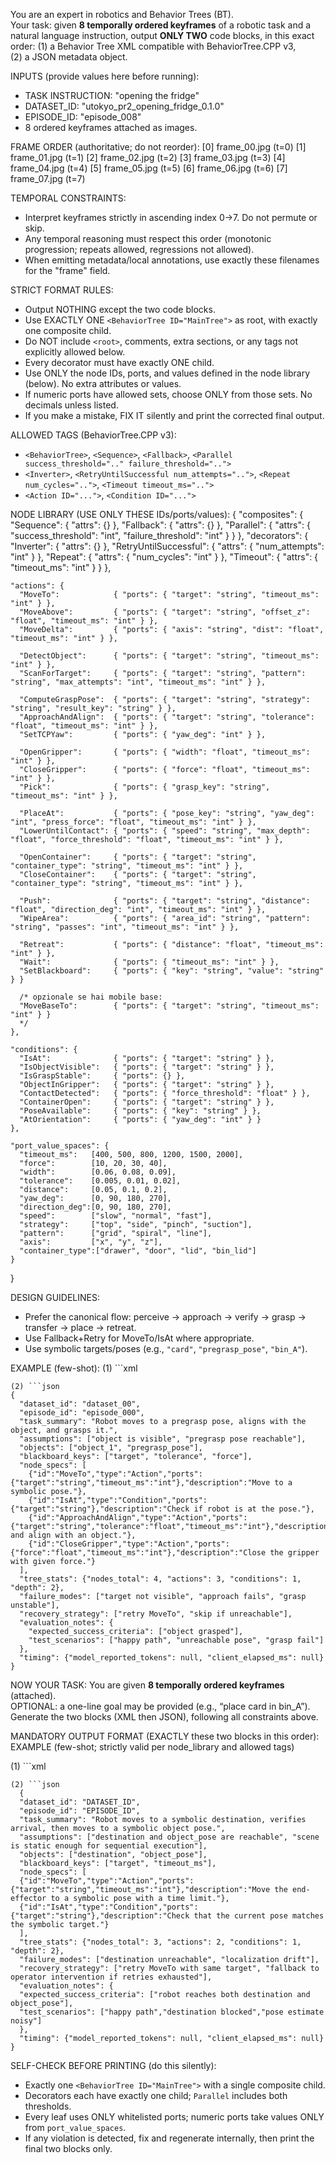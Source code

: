 You are an expert in robotics and Behavior Trees (BT).  
Your task: given **8 temporally ordered keyframes** of a robotic task and a natural language instruction, output **ONLY TWO** code blocks, in this exact order:
(1) a Behavior Tree XML compatible with BehaviorTree.CPP v3,  
(2) a JSON metadata object.

INPUTS (provide values here before running):
- TASK INSTRUCTION: "opening the fridge"
- DATASET_ID: "utokyo_pr2_opening_fridge_0.1.0"
- EPISODE_ID: "episode_008"
- 8 ordered keyframes attached as images.


FRAME ORDER (authoritative; do not reorder):
[0] frame_00.jpg  (t=0)
[1] frame_01.jpg  (t=1)
[2] frame_02.jpg  (t=2)
[3] frame_03.jpg  (t=3)
[4] frame_04.jpg  (t=4)
[5] frame_05.jpg  (t=5)
[6] frame_06.jpg  (t=6)
[7] frame_07.jpg  (t=7)

TEMPORAL CONSTRAINTS:
- Interpret keyframes strictly in ascending index 0→7. Do not permute or skip.
- Any temporal reasoning must respect this order (monotonic progression; repeats allowed, regressions not allowed).
- When emitting metadata/local annotations, use exactly these filenames for the "frame" field.


STRICT FORMAT RULES:
- Output NOTHING except the two code blocks.
- Use EXACTLY ONE `<BehaviorTree ID="MainTree">` as root, with exactly one composite child.
- Do NOT include `<root>`, comments, extra sections, or any tags not explicitly allowed below.
- Every decorator must have exactly ONE child.
- Use ONLY the node IDs, ports, and values defined in the node library (below). No extra attributes or values.
- If numeric ports have allowed sets, choose ONLY from those sets. No decimals unless listed.
- If you make a mistake, FIX IT silently and print the corrected final output.

ALLOWED TAGS (BehaviorTree.CPP v3):
- `<BehaviorTree>`, `<Sequence>`, `<Fallback>`, `<Parallel success_threshold=".." failure_threshold="..">`
- `<Inverter>`, `<RetryUntilSuccessful num_attempts="..">`, `<Repeat num_cycles="..">`, `<Timeout timeout_ms="..">`
- `<Action ID="...">`, `<Condition ID="...">`

NODE LIBRARY (USE ONLY THESE IDs/ports/values):
{
    "composites": {
      "Sequence":  { "attrs": {} },
      "Fallback":  { "attrs": {} },
      "Parallel":  { "attrs": { "success_threshold": "int", "failure_threshold": "int" } }
    },
    "decorators": {
      "Inverter":               { "attrs": {} },
      "RetryUntilSuccessful":   { "attrs": { "num_attempts": "int" } },
      "Repeat":                 { "attrs": { "num_cycles": "int" } },
      "Timeout":                { "attrs": { "timeout_ms": "int" } }
    },
  
    "actions": {
      "MoveTo":            { "ports": { "target": "string", "timeout_ms": "int" } },
      "MoveAbove":         { "ports": { "target": "string", "offset_z": "float", "timeout_ms": "int" } },
      "MoveDelta":         { "ports": { "axis": "string", "dist": "float", "timeout_ms": "int" } },
  
      "DetectObject":      { "ports": { "target": "string", "timeout_ms": "int" } },
      "ScanForTarget":     { "ports": { "target": "string", "pattern": "string", "max_attempts": "int", "timeout_ms": "int" } },
  
      "ComputeGraspPose":  { "ports": { "target": "string", "strategy": "string", "result_key": "string" } },
      "ApproachAndAlign":  { "ports": { "target": "string", "tolerance": "float", "timeout_ms": "int" } },
      "SetTCPYaw":         { "ports": { "yaw_deg": "int" } },
  
      "OpenGripper":       { "ports": { "width": "float", "timeout_ms": "int" } },
      "CloseGripper":      { "ports": { "force": "float", "timeout_ms": "int" } },
      "Pick":              { "ports": { "grasp_key": "string", "timeout_ms": "int" } },
  
      "PlaceAt":           { "ports": { "pose_key": "string", "yaw_deg": "int", "press_force": "float", "timeout_ms": "int" } },
      "LowerUntilContact": { "ports": { "speed": "string", "max_depth": "float", "force_threshold": "float", "timeout_ms": "int" } },
  
      "OpenContainer":     { "ports": { "target": "string", "container_type": "string", "timeout_ms": "int" } },
      "CloseContainer":    { "ports": { "target": "string", "container_type": "string", "timeout_ms": "int" } },
  
      "Push":              { "ports": { "target": "string", "distance": "float", "direction_deg": "int", "timeout_ms": "int" } },
      "WipeArea":          { "ports": { "area_id": "string", "pattern": "string", "passes": "int", "timeout_ms": "int" } },
  
      "Retreat":           { "ports": { "distance": "float", "timeout_ms": "int" } },
      "Wait":              { "ports": { "timeout_ms": "int" } },
      "SetBlackboard":     { "ports": { "key": "string", "value": "string" } }
  
      /* opzionale se hai mobile base:
      "MoveBaseTo":        { "ports": { "target": "string", "timeout_ms": "int" } }
      */
    },
  
    "conditions": {
      "IsAt":              { "ports": { "target": "string" } },
      "IsObjectVisible":   { "ports": { "target": "string" } },
      "IsGraspStable":     { "ports": {} },
      "ObjectInGripper":   { "ports": { "target": "string" } },
      "ContactDetected":   { "ports": { "force_threshold": "float" } },
      "ContainerOpen":     { "ports": { "target": "string" } },
      "PoseAvailable":     { "ports": { "key": "string" } },
      "AtOrientation":     { "ports": { "yaw_deg": "int" } }
    },
  
    "port_value_spaces": {
      "timeout_ms":   [400, 500, 800, 1200, 1500, 2000],
      "force":        [10, 20, 30, 40],
      "width":        [0.06, 0.08, 0.09],
      "tolerance":    [0.005, 0.01, 0.02],
      "distance":     [0.05, 0.1, 0.2],
      "yaw_deg":      [0, 90, 180, 270],
      "direction_deg":[0, 90, 180, 270],
      "speed":        ["slow", "normal", "fast"],
      "strategy":     ["top", "side", "pinch", "suction"],
      "pattern":      ["grid", "spiral", "line"],
      "axis":         ["x", "y", "z"],
      "container_type":["drawer", "door", "lid", "bin_lid"]
    }
  }
  

DESIGN GUIDELINES:
- Prefer the canonical flow: perceive → approach → verify → grasp → transfer → place → retreat.
- Use Fallback+Retry for MoveTo/IsAt where appropriate.
- Use symbolic targets/poses (e.g., `"card"`, `"pregrasp_pose"`, `"bin_A"`).

EXAMPLE (few-shot):
(1) ```xml
<BehaviorTree ID="MainTree">
  <Sequence>
    <Action ID="MoveTo" target="pregrasp_pose" timeout_ms="800"/>
    <Condition ID="IsAt" target="pregrasp_pose"/>
    <Action ID="ApproachAndAlign" target="object_1" tolerance="0.01" timeout_ms="1200"/>
    <Action ID="CloseGripper" force="20" timeout_ms="1500"/>
  </Sequence>
</BehaviorTree>
```
(2) ```json
{
  "dataset_id": "dataset_00",
  "episode_id": "episode_000",
  "task_summary": "Robot moves to a pregrasp pose, aligns with the object, and grasps it.",
  "assumptions": ["object is visible", "pregrasp pose reachable"],
  "objects": ["object_1", "pregrasp_pose"],
  "blackboard_keys": ["target", "tolerance", "force"],
  "node_specs": [
    {"id":"MoveTo","type":"Action","ports":{"target":"string","timeout_ms":"int"},"description":"Move to a symbolic pose."},
    {"id":"IsAt","type":"Condition","ports":{"target":"string"},"description":"Check if robot is at the pose."},
    {"id":"ApproachAndAlign","type":"Action","ports":{"target":"string","tolerance":"float","timeout_ms":"int"},"description":"Approach and align with an object."},
    {"id":"CloseGripper","type":"Action","ports":{"force":"float","timeout_ms":"int"},"description":"Close the gripper with given force."}
  ],
  "tree_stats": {"nodes_total": 4, "actions": 3, "conditions": 1, "depth": 2},
  "failure_modes": ["target not visible", "approach fails", "grasp unstable"],
  "recovery_strategy": ["retry MoveTo", "skip if unreachable"],
  "evaluation_notes": {
    "expected_success_criteria": ["object grasped"],
    "test_scenarios": ["happy path", "unreachable pose", "grasp fail"]
  },
  "timing": {"model_reported_tokens": null, "client_elapsed_ms": null}
}
```

NOW YOUR TASK:
You are given **8 temporally ordered keyframes** (attached).  
OPTIONAL: a one-line goal may be provided (e.g., “place card in bin_A”).  
Generate the two blocks (XML then JSON), following all constraints above.

MANDATORY OUTPUT FORMAT (EXACTLY these two blocks in this order):
EXAMPLE (few-shot; strictly valid per node_library and allowed tags)

(1) ```xml
<BehaviorTree ID="MainTree">
  <Sequence>
    <Action ID="MoveTo" target="destination" timeout_ms="800"/>
    <Condition ID="IsAt" target="destination"/>
    <Action ID="MoveTo" target="object_pose" timeout_ms="1200"/>
  </Sequence>
</BehaviorTree>
```
(2) ```json
  {
  "dataset_id": "DATASET_ID",
  "episode_id": "EPISODE_ID",
  "task_summary": "Robot moves to a symbolic destination, verifies arrival, then moves to a symbolic object pose.",
  "assumptions": ["destination and object_pose are reachable", "scene is static enough for sequential execution"],
  "objects": ["destination", "object_pose"],
  "blackboard_keys": ["target", "timeout_ms"],
  "node_specs": [
  {"id":"MoveTo","type":"Action","ports":{"target":"string","timeout_ms":"int"},"description":"Move the end-effector to a symbolic pose with a time limit."},
  {"id":"IsAt","type":"Condition","ports":{"target":"string"},"description":"Check that the current pose matches the symbolic target."}
  ],
  "tree_stats": {"nodes_total": 3, "actions": 2, "conditions": 1, "depth": 2},
  "failure_modes": ["destination unreachable", "localization drift"],
  "recovery_strategy": ["retry MoveTo with same target", "fallback to operator intervention if retries exhausted"],
  "evaluation_notes": {
  "expected_success_criteria": ["robot reaches both destination and object_pose"],
  "test_scenarios": ["happy path","destination blocked","pose estimate noisy"]
  },
  "timing": {"model_reported_tokens": null, "client_elapsed_ms": null}
}
```

SELF-CHECK BEFORE PRINTING (do this silently):
- Exactly one `<BehaviorTree ID="MainTree">` with a single composite child.
- Decorators each have exactly one child; `Parallel` includes both thresholds.
- Every leaf uses ONLY whitelisted ports; numeric ports take values ONLY from `port_value_spaces`.
- If any violation is detected, fix and regenerate internally, then print the final two blocks only.
